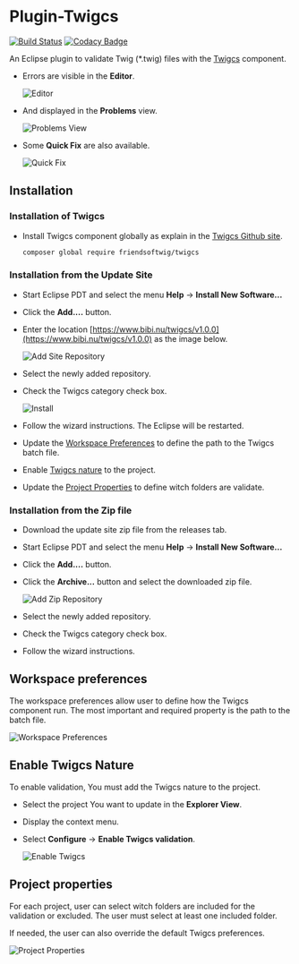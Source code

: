 # Plugin-Twigcs

[![Build Status](https://travis-ci.org/laurentmuller/plugin-twigcs.svg?branch=master)](https://travis-ci.org/laurentmuller/plugin-twigcs) [![Codacy Badge](https://api.codacy.com/project/badge/Grade/3b2fb01172a4477692dd7dd82899f85f)](https://app.codacy.com/manual/laurentmuller/plugin-twigcs?utm_source=github.com&utm_medium=referral&utm_content=laurentmuller/plugin-twigcs&utm_campaign=Badge_Grade_Dashboard)

An Eclipse plugin to validate Twig (*.twig) files with the [Twigcs](https://github.com/friendsoftwig/twigcs) component.

- Errors are visible in the **Editor**.

  ![Editor](docs/images/editor.png)

- And displayed in the **Problems** view.

  ![Problems View](docs/images/problems.png)

- Some **Quick Fix** are also available.

  ![Quick Fix](docs/images/quickfix.png)

## Installation

### Installation of Twigcs

- Install Twigcs component globally as explain in the [Twigcs Github site](https://github.com/friendsoftwig/twigcs#how-to-install).

    ```bash
    composer global require friendsoftwig/twigcs
    ```

### Installation from the Update Site

- Start Eclipse PDT and select the menu **Help** -> **Install New Software...**

- Click the **Add....** button.

- Enter the location [https://www.bibi.nu/twigcs/v1.0.0](https://www.bibi.nu/twigcs/v1.0.0) as the image below.

  ![Add Site Repository](docs/images/add_repository_site.png)

- Select the newly added repository.

- Check the Twigcs category check box.

  ![Install](docs/images/update.png)

- Follow the wizard instructions. The Eclipse will be restarted.

- Update the [Workspace Preferences](#workspace-preferences) to define the path to the Twigcs batch file.

- Enable [Twigcs nature](#enable-twigcs-nature)  to the project.

- Update the [Project Properties](#project-properties) to define witch folders are validate.

### Installation from the Zip file

- Download the update site zip file from the releases tab.

- Start Eclipse PDT and select the menu **Help** -> **Install New Software...**

- Click the **Add....** button.

- Click the **Archive...** button and select the downloaded zip file.

  ![Add Zip Repository](docs/images/add_repository_zip.png)

- Select the newly added repository.

- Check the Twigcs category check box.

- Follow the wizard instructions.

## Workspace preferences

The workspace preferences allow user to define how the Twigcs component run. The most important and required property is the path to the batch file.

  ![Workspace Preferences](docs/images/preferences.png)

## Enable Twigcs Nature

To enable validation, You must add the Twigcs nature to the project.

- Select the project You want to update in the **Explorer View**.

- Display the context menu.

- Select **Configure** -> **Enable Twigcs validation**.

  ![Enable Twigcs](docs/images/enable_twigcs.png)

## Project properties

For each project, user can select witch folders are included for the validation or excluded. The user must select at least one included folder.

If needed, the user can also override the default Twigcs preferences.

  ![Project Properties](docs/images/properties.png)
